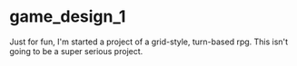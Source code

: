 # game_design_1
Just for fun, I'm started a project of a grid-style, turn-based rpg. This isn't going to be a super serious project.
